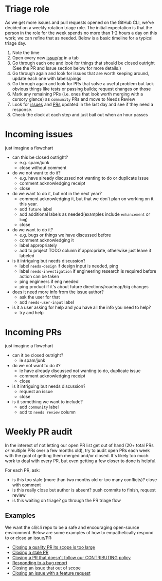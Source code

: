 # Triage role

As we get more issues and pull requests opened on the GitHub CLI, we've decided on a weekly rotation
triage role. The initial expectation is that the person in the role for the week spends no more than
1-2 hours a day on this work; we can refine that as needed. Below is a basic timeline for a typical
triage day.

1. Note the time
2. Open every new [issue](https://github.com/cli/cli/issues?q=is%3Aopen+is%3Aissue)/[pr](https://github.com/cli/cli/pulls?q=is%3Apr+is%3Aopen+draft%3Afalse) in a tab
3. Go through each one and look for things that should be closed outright (See the PR and Issue section below for more details.)
4. Go through again and look for issues that are worth keeping around, update each one with labels/pings
5. Go through again and look for PRs that solve a useful problem but lack obvious things like tests or passing builds; request changes on those
6. Mark any remaining PRs (i.e. ones that look worth merging with a cursory glance) as `community` PRs and move to Needs Review
7. Look for [issues](https://github.com/cli/cli/issues?q=is%3Aopen+is%3Aissue) and [PRs](https://github.com/cli/cli/pulls?q=is%3Apr+is%3Aopen+draft%3Afalse+sort%3Aupdated-desc) updated in the last day and see if they need a response.
8. Check the clock at each step and just bail out when an hour passes

# Incoming issues

just imagine a flowchart

- can this be closed outright?
  - e.g. spam/junk
  - close without comment
- do we not want to do it?
  - e.g. have already discussed not wanting to do or duplicate issue
  - comment acknowledging receipt
  - close
- do we want to do it, but not in the next year?
  - comment acknowledging it, but that we don't plan on working on it this year.
  - add `future` label
  - add additional labels as needed(examples include `enhancement` or `bug`)
  - close
- do we want to do it?
  - e.g. bugs or things we have discussed before
  - comment acknowledging it
  - label appropriately
  - add to project TODO column if appropriate, otherwise just leave it labeled
- is it intriguing but needs discussion?
  - label `needs-design` if design input is needed, ping
  - label `needs-investigation` if engineering research is required before action can be taken
  - ping engineers if eng needed
  - ping product if it's about future directions/roadmap/big changes
- does it need more info from the issue author?
  - ask the user for that
  - add `needs-user-input` label
- is it a user asking for help and you have all the info you need to help?
  - try and help

# Incoming PRs

just imagine a flowchart

- can it be closed outright?
  - ie spam/junk
- do we not want to do it?
  - ie have already discussed not wanting to do, duplicate issue
  - comment acknowledging receipt
  - close
- is it intriguing but needs discussion?
  - request an issue
  - close
- is it something we want to include?
  - add `community` label
  - add to `needs review` column

# Weekly PR audit

In the interest of not letting our open PR list get out of hand (20+ total PRs _or_ multiple PRs
over a few months old), try to audit open PRs each week with the goal of getting them merged and/or
closed. It's likely too much work to deal with every PR, but even getting a few closer to done is
helpful.

For each PR, ask:

- is this too stale (more than two months old or too many conflicts)? close with comment
- is this really close but author is absent? push commits to finish, request review
- is this waiting on triage? go through the PR triage flow

## Examples

We want the cli/cli repo to be a safe and encouraging open-source environment. Below are some examples
of how to empathetically respond to or close an issue/PR:

- [Closing a quality PR its scope is too large](https://github.com/cli/cli/pull/1161)
- [Closing a stale PR](https://github.com/cli/cli/pull/557#issuecomment-639077269)
- [Closing a PR that doesn't follow our CONTRIBUTING policy](https://github.com/cli/cli/pull/864)
- [Responding to a bug report](https://github.com/desktop/desktop/issues/9195#issuecomment-592243129)
- [Closing an issue that out of scope](https://github.com/cli/cli/issues/777#issuecomment-612926229)
- [Closing an issue with a feature request](https://github.com/desktop/desktop/issues/9722#issuecomment-625461766)
